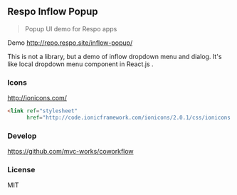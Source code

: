 
Respo Inflow Popup
----

> Popup UI demo for Respo apps

Demo http://repo.respo.site/inflow-popup/

This is not a library, but a demo of inflow dropdown menu and dialog.
It's like local dropdown menu component in React.js .

### Icons

http://ionicons.com/

```html
<link ref="stylesheet"
      href="http://code.ionicframework.com/ionicons/2.0.1/css/ionicons.min.css"/>
```

### Develop

https://github.com/mvc-works/coworkflow

### License

MIT
